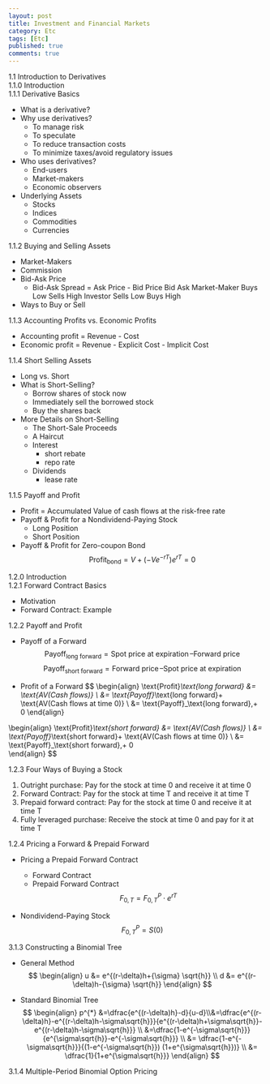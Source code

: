 ```yaml
---
layout: post
title: Investment and Financial Markets
category: Etc
tags: [Etc]
published: true
comments: true
---
```


1.1 Introduction to Derivatives  
1.1.0 Introduction  
1.1.1 Derivative Basics   
 - What is a derivative?
 - Why use derivatives?
   - To manage risk
   - To speculate
   - To reduce transaction costs
   - To minimize taxes/avoid regulatory issues
 - Who uses derivatives?
   - End-users
   - Market-makers
   - Economic observers
 - Underlying Assets
   - Stocks
   - Indices
   - Commodities
   - Currencies

1.1.2 Buying and Selling Assets  
 - Market-Makers
 - Commission
 - Bid-Ask Price
   - Bid-Ask Spread = Ask Price - Bid Price
 	                Bid	        Ask
        Market-Maker	Buys Low	Sells High
        Investor	Sells Low	Buys High
 - Ways to Buy or Sell

1.1.3 Accounting Profits vs. Economic Profits  
 - Accounting profit = Revenue - Cost
 - Economic profit = Revenue - Explicit Cost - Implicit Cost

1.1.4 Short Selling Assets    
 - Long vs. Short
 - What is Short-Selling?
   - Borrow shares of stock now
   - Immediately sell the borrowed stock
   - Buy the shares back
 - More Details on Short-Selling
   - The Short-Sale Proceeds
   - A Haircut
   - Interest
     - short rebate
     - repo rate
   - Dividends
     - lease rate

1.1.5 Payoff and Profit  
 - Profit  = Accumulated Value of cash flows at the risk-free rate
 - Payoff & Profit for a Nondividend-Paying Stock
   - Long Position
   - Short Position
 - Payoff & Profit for Zero-coupon Bond  
   $$ \text{Profit}_\text{bond}=V+\left(-Ve^{-rT}\right)e^{rT}=0 $$
   
1.2.0 Introduction  
1.2.1 Forward Contract Basics  
 - Motivation
 - Forward Contract: Example

1.2.2 Payoff and Profit  
 - Payoff of a Forward  
 $$ \text{Payoff}_\text{long forward} = \text{Spot price at expiration}\,– \text{Forward price} $$
 $$ \text{Payoff}_\text{short forward} = \text{Forward price}\,– \text{Spot price at expiration} $$

 - Profit of a Forward
 $$ 
 \begin{align} \text{Profit}_\text{long forward} 
 &= \text{AV(Cash flows)} \\
 &= \text{Payoff}_\text{long forward}+ \text{AV(Cash flows at time 0)} \\ 
 &= \text{Payoff}_\text{long forward}\,+ 0
 \end{align}

 \begin{align} \text{Profit}_\text{short forward} 
 &= \text{AV(Cash flows)} \\ 
 &= \text{Payoff}_\text{short forward}+ \text{AV(Cash flows at time 0)} \\
 &= \text{Payoff}_\text{short forward}\,+ 0  
 \end{align}
 $$

1.2.3 Four Ways of Buying a Stock  
 1. Outright purchase: Pay for the stock at time 0 and receive it at time 0
 2. Forward Contract: Pay for the stock at time T and receive it at time T
 3. Prepaid forward contract: Pay for the stock at time 0 and receive it at time T
 4. Fully leveraged purchase: Receive the stock at time 0 and pay for it at time T

1.2.4 Pricing a Forward & Prepaid Forward
 - Pricing a Prepaid Forward Contract
   - Forward Contract
   - Prepaid Forward Contract  
 $$ F_{0,T}=F_{0,T}^{P}\cdot e^{rT} $$

 - Nondividend-Paying Stock  
 $$ F_{0,T}^{P}= S(0) $$



3.1.3 Constructing a Binomial Tree
 - General Method   
   $$ \begin{align} 
   u &=  e^{(r-\delta)h+{\sigma} \sqrt{h}} \\ 
   d &=  e^{(r-\delta)h-{\sigma} \sqrt{h}}    
   \end{align} $$
   
 - Standard Binomial Tree  
   $$ \begin{align} p^{*} &=\dfrac{e^{(r-\delta)h}-d}{u-d}\\&=\dfrac{e^{(r-\delta)h}-e^{(r-\delta)h-\sigma\sqrt{h}}}{e^{(r-\delta)h+\sigma\sqrt{h}}-e^{(r-\delta)h-\sigma\sqrt{h}}} \\ &=\dfrac{1-e^{-\sigma\sqrt{h}}}{e^{\sigma\sqrt{h}}-e^{-\sigma\sqrt{h}}} \\ &= \dfrac{1-e^{-\sigma\sqrt{h}}}{(1-e^{-\sigma\sqrt{h}}) (1+e^{\sigma\sqrt{h}})} \\ &= \dfrac{1}{1+e^{\sigma\sqrt{h}}} \end{align} $$

3.1.4 Multiple-Period Binomial Option Pricing  
